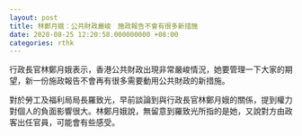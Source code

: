 ```yaml
---
layout: post
title: 林鄭月娥：公共財政嚴峻　施政報告不會有很多新措施
date: 2020-08-25 12:20:58.000000000 +08:00
categories: rthk
---
```


行政長官林鄭月娥表示，香港公共財政出現非常嚴峻情況，她要管理一下大家的期望，新一份施政報告不會再有很多需要動用公共財政的新措施。

對於勞工及福利局局長羅致光，早前談論到與行政長官林鄭月娥的關係，提到權力對個人的負面影響很大。林鄭月娥說，無留意到羅致光所指的是她，又說對方由政客出任官員，可能會有些感受。
